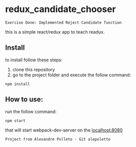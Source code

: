 
# redux_candidate_chooser

```
Exercise Done: Implemented Reject Candidate function
```



this is a simple react/redux app to teach readux.

## Install
to install follow these steps:

1. clone this repository
2. go to the project folder and execute the follow command:

```
npm install
```

## How to use:

run the follow command:

```
npm start
```

that will start webpack-dev-server on the [localhost:8080](http://localhost:8080)

```
Project from Alexandre Polleto - Git alepoletto
```